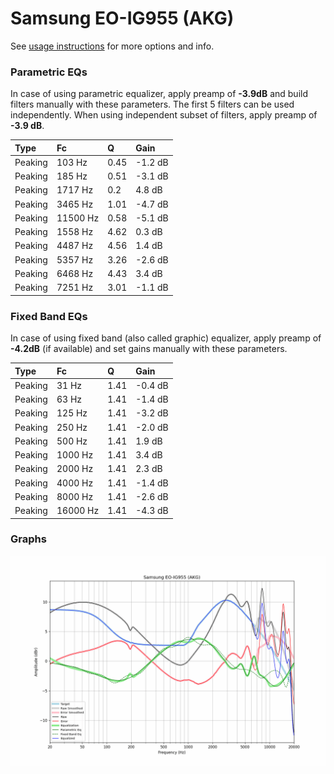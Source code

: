 # Samsung EO-IG955 (AKG)
See [usage instructions](https://github.com/jaakkopasanen/AutoEq#usage) for more options and info.

### Parametric EQs
In case of using parametric equalizer, apply preamp of **-3.9dB** and build filters manually
with these parameters. The first 5 filters can be used independently.
When using independent subset of filters, apply preamp of **-3.9 dB**.

| Type    | Fc       |    Q | Gain    |
|:--------|:---------|:-----|:--------|
| Peaking | 103 Hz   | 0.45 | -1.2 dB |
| Peaking | 185 Hz   | 0.51 | -3.1 dB |
| Peaking | 1717 Hz  | 0.2  | 4.8 dB  |
| Peaking | 3465 Hz  | 1.01 | -4.7 dB |
| Peaking | 11500 Hz | 0.58 | -5.1 dB |
| Peaking | 1558 Hz  | 4.62 | 0.3 dB  |
| Peaking | 4487 Hz  | 4.56 | 1.4 dB  |
| Peaking | 5357 Hz  | 3.26 | -2.6 dB |
| Peaking | 6468 Hz  | 4.43 | 3.4 dB  |
| Peaking | 7251 Hz  | 3.01 | -1.1 dB |

### Fixed Band EQs
In case of using fixed band (also called graphic) equalizer, apply preamp of **-4.2dB**
(if available) and set gains manually with these parameters.

| Type    | Fc       |    Q | Gain    |
|:--------|:---------|:-----|:--------|
| Peaking | 31 Hz    | 1.41 | -0.4 dB |
| Peaking | 63 Hz    | 1.41 | -1.4 dB |
| Peaking | 125 Hz   | 1.41 | -3.2 dB |
| Peaking | 250 Hz   | 1.41 | -2.0 dB |
| Peaking | 500 Hz   | 1.41 | 1.9 dB  |
| Peaking | 1000 Hz  | 1.41 | 3.4 dB  |
| Peaking | 2000 Hz  | 1.41 | 2.3 dB  |
| Peaking | 4000 Hz  | 1.41 | -1.4 dB |
| Peaking | 8000 Hz  | 1.41 | -2.6 dB |
| Peaking | 16000 Hz | 1.41 | -4.3 dB |

### Graphs
![](./Samsung%20EO-IG955%20(AKG).png)